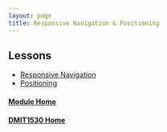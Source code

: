 ```yaml
---
layout: page
title: Responsive Navigation & Positioning
---
```


## Lessons
* [Responsive Navigation](responsive-nav.md)
* [Positioning](positioning.md)

#### [Module Home](../)
#### [DMIT1530 Home](../../)